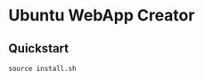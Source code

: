 Ubuntu WebApp Creator
=====================

Quickstart
----------

```shell script
source install.sh
```